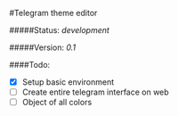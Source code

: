#Telegram theme editor

#####Status: _development_

#####Version: _0.1_

####Todo:
- [x] Setup basic environment
- [ ] Create entire telegram interface on web
- [ ] Object of all colors